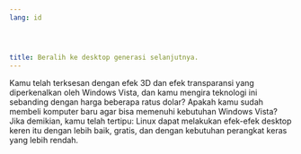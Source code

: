 ```yaml
---
lang: id




title: Beralih ke desktop generasi selanjutnya.
---
```


Kamu telah terksesan dengan efek 3D dan efek transparansi yang diperkenalkan oleh Windows Vista, dan kamu mengira teknologi ini sebanding dengan harga beberapa ratus dolar? Apakah kamu sudah membeli komputer baru agar bisa memenuhi kebutuhan Windows Vista? Jika demikian, kamu telah tertipu: Linux dapat melakukan efek-efek desktop keren itu dengan lebih baik, gratis, dan dengan kebutuhan perangkat keras yang lebih rendah.

<? all_video_ids_from_file ();?>




